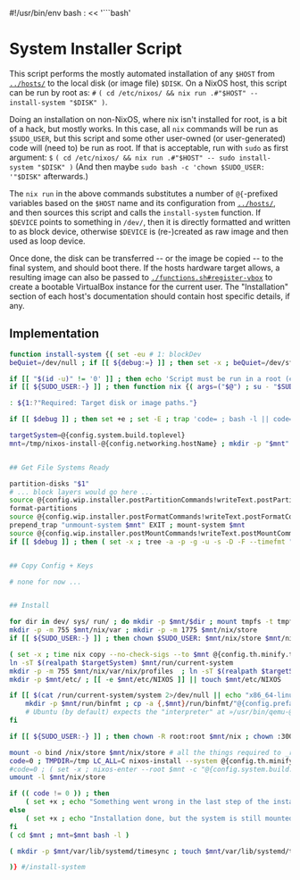 #!/usr/bin/env bash
: << '```bash'

# System Installer Script

This script performs the mostly automated installation of any `$HOST` from [`../hosts/`](../hosts/) to the local disk (or image file) `$DISK`.
On a NixOS host, this script can be run by root as: `#` `( cd /etc/nixos/ && nix run .#"$HOST" -- install-system "$DISK" )`.

Doing an installation on non-NixOS, where nix isn't installed for root, is a bit of a hack, but mostly works.
In this case, all `nix` commands will be run as `$SUDO_USER`, but this script and some other user-owned (or user-generated) code will (need to) be run as root.
If that is acceptable, run with `sudo` as first argument: `$` `( cd /etc/nixos/ && nix run .#"$HOST" -- sudo install-system "$DISK" )` (And then maybe `sudo bash -c 'chown $SUDO_USER: '"$DISK"` afterwards.)

The `nix run` in the above commands substitutes a number of `@{`-prefixed variables based on the `$HOST` name and its configuration from [`../hosts/`](../hosts/), and then sources this script and calls the `install-system` function.
If `$DEVICE` points to something in `/dev/`, then it is directly formatted and written to as block device, otherwise `$DEVICE` is (re-)created as raw image and then used as loop device.

Once done, the disk can be transferred -- or the image be copied -- to the final system, and should boot there.
If the hosts hardware target allows, a resulting image can also be passed to [`./functions.sh#register-vbox`](./functions.sh#register-vbox) to create a bootable VirtualBox instance for the current user.
The "Installation" section of each host's documentation should contain host specific details, if any.


## Implementation

```bash
function install-system {( set -eu # 1: blockDev
beQuiet=/dev/null ; if [[ ${debug:=} ]] ; then set -x ; beQuiet=/dev/stdout ; fi

if [[ "$(id -u)" != '0' ]] ; then echo 'Script must be run in a root (e.g. in a »sudo --preserve-env=SSH_AUTH_SOCK -i«) shell.' ; exit ; fi
if [[ ${SUDO_USER:-} ]] ; then function nix {( args=("$@") ; su - "$SUDO_USER" -c "$(declare -p args)"' ; nix "${args[@]}"' )} ; fi

: ${1:?"Required: Target disk or image paths."}

if [[ $debug ]] ; then set +e ; set -E ; trap 'code= ; bash -l || code=$? ; if [[ $code ]] ; then exit $code ; fi' ERR ; fi # On error, instead of exiting straight away, open a shell to allow diagnosing/fixing the issue. Only exit if that shell reports failure (e.g. CtrlC + CtrlD). Unfortunately, the exiting has to be repeated for level of each nested sub-shells.

targetSystem=@{config.system.build.toplevel}
mnt=/tmp/nixos-install-@{config.networking.hostName} ; mkdir -p "$mnt" ; prepend_trap "rmdir $mnt" EXIT # »mnt=/run/user/0/...« would be more appropriate, but »nixos-install« does not like the »700« permissions on »/run/user/0«


## Get File Systems Ready

partition-disks "$1"
# ... block layers would go here ...
source @{config.wip.installer.postPartitionCommands!writeText.postPartitionCommands}
format-partitions
source @{config.wip.installer.postFormatCommands!writeText.postFormatCommands}
prepend_trap "unmount-system $mnt" EXIT ; mount-system $mnt
source @{config.wip.installer.postMountCommands!writeText.postMountCommands}
if [[ $debug ]] ; then ( set -x ; tree -a -p -g -u -s -D -F --timefmt "%Y-%m-%d %H:%M:%S" $mnt ) ; fi


## Copy Config + Keys

# none for now ...


## Install

for dir in dev/ sys/ run/ ; do mkdir -p $mnt/$dir ; mount tmpfs -t tmpfs $mnt/$dir ; prepend_trap "while umount -l $mnt/$dir 2>$beQuiet ; do : ; done" EXIT ; done # proc/ run/
mkdir -p -m 755 $mnt/nix/var ; mkdir -p -m 1775 $mnt/nix/store
if [[ ${SUDO_USER:-} ]] ; then chown $SUDO_USER: $mnt/nix/store $mnt/nix/var ; fi

( set -x ; time nix copy --no-check-sigs --to $mnt @{config.th.minify.topLevel:-$targetSystem} )
ln -sT $(realpath $targetSystem) $mnt/run/current-system
mkdir -p -m 755 $mnt/nix/var/nix/profiles  ; ln -sT $(realpath $targetSystem) $mnt/nix/var/nix/profiles/system
mkdir -p $mnt/etc/ ; [[ -e $mnt/etc/NIXOS ]] || touch $mnt/etc/NIXOS

if [[ $(cat /run/current-system/system 2>/dev/null || echo "x86_64-linux") != "@{config.preface.hardware}"-linux ]] ; then # cross architecture installation
    mkdir -p $mnt/run/binfmt ; cp -a {,$mnt}/run/binfmt/"@{config.preface.hardware}" || true
    # Ubuntu (by default) expects the "interpreter" at »/usr/bin/qemu-@{config.preface.hardware}-static«.
fi

if [[ ${SUDO_USER:-} ]] ; then chown -R root:root $mnt/nix ; chown :30000 $mnt/nix/store ; fi

mount -o bind /nix/store $mnt/nix/store # all the things required to _run_ the system are copied, but (may) need some more things to initially install it
code=0 ; TMPDIR=/tmp LC_ALL=C nixos-install --system @{config.th.minify.topLevel:-$targetSystem} --no-root-passwd --no-channel-copy --root $mnt --no-bootloader && NIXOS_INSTALL_BOOTLOADER=1 nixos-enter --root $mnt -c "@{config.system.build.installBootLoader} $targetSystem" || code=$? #--debug
#code=0 ; ( set -x ; nixos-enter --root $mnt -c "@{config.system.build.installBootLoader} $targetSystem" ) || code=$? #--debug
umount -l $mnt/nix/store

if (( code != 0 )) ; then
    ( set +x ; echo "Something went wrong in the last step of the installation. Inspect the output above and the system mounted in CWD to decide whether it is critical. Exit the shell with 0 to proceed, or non-zero to abort." )
else
    ( set +x ; echo "Installation done, but the system is still mounted in CWD for inspection. Exit the shell to unmount it." )
fi
( cd $mnt ; mnt=$mnt bash -l )

( mkdir -p $mnt/var/lib/systemd/timesync ; touch $mnt/var/lib/systemd/timesync/clock ) || true # save current time

)} #/install-system
